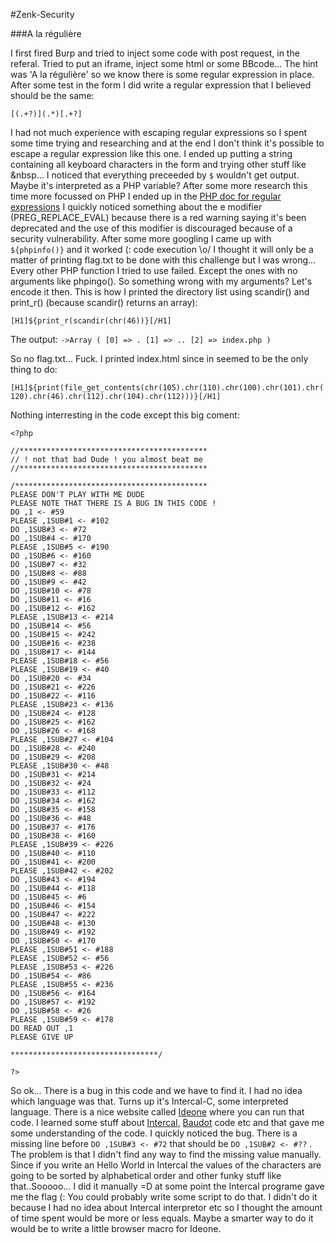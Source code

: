 ﻿#Zenk-Security


###A la régulière 

I first fired Burp and tried to inject some code with post request, in the referal. Tried to put an iframe, inject some html or some BBcode... The hint was 'A la régulière' so we know there is some regular expression in place. After some test in the form I did write a regular expression that I believed should be the same:

`[(.+?)](.*)[.+?] `

I had not much experience with escaping regular expressions so I spent some time trying and researching and at the end I don't think it's possible to escape a regular expression like this one.
I ended up putting a string containing all keyboard characters in the form and trying other stuff like &nbsp...
I noticed that everything preceeded by `$` wouldn't get output. Maybe it's interpreted as a PHP variable?
After some more research this time more focussed on PHP I ended up in the [PHP doc for regular expressions](http://php.net/manual/en/reference.pcre.pattern.modifiers.php)
I quickly noticed something about the e modifier (PREG_REPLACE_EVAL) because there is a red warning saying it's been deprecated and the use of this modifier is discouraged because of a security vulnerability.
After some more googling I came up with `${phpinfo()}` and it worked (: code execution \o/
I thought it will only be a matter of printing flag.txt to be done with this challenge but I was wrong...
Every other PHP function I tried to use failed. Except the ones with no arguments like phpingo(). So something wrong with my arguments? Let's encode it then. This is how I printed the directory list using scandir() and print_r() (because scandir() returns an array):

`[H1]${print_r(scandir(chr(46))}[/H1]`

The output:
`->Array ( [0] => . [1] => .. [2] => index.php )`

So no flag.txt... Fuck.
I printed index.html since in seemed to be the only thing to do:


`[H1]${print(file_get_contents(chr(105).chr(110).chr(100).chr(101).chr(120).chr(46).chr(112).chr(104).chr(112)))}[/H1]`

Nothing interresting in the code except this big coment:

```
<?php

//******************************************
// ! not that bad Dude ! you almost beat me
//******************************************

/*******************************************
PLEASE DON'T PLAY WITH ME DUDE
PLEASE NOTE THAT THERE IS A BUG IN THIS CODE !
DO ,1 <- #59
PLEASE ,1SUB#1 <- #102
DO ,1SUB#3 <- #72
DO ,1SUB#4 <- #170
PLEASE ,1SUB#5 <- #190
DO ,1SUB#6 <- #160
DO ,1SUB#7 <- #32
DO ,1SUB#8 <- #88
DO ,1SUB#9 <- #42
DO ,1SUB#10 <- #78
DO ,1SUB#11 <- #16
DO ,1SUB#12 <- #162
PLEASE ,1SUB#13 <- #214
DO ,1SUB#14 <- #56
DO ,1SUB#15 <- #242
DO ,1SUB#16 <- #238
DO ,1SUB#17 <- #144
PLEASE ,1SUB#18 <- #56
PLEASE ,1SUB#19 <- #40
DO ,1SUB#20 <- #34
DO ,1SUB#21 <- #226
DO ,1SUB#22 <- #116
PLEASE ,1SUB#23 <- #136
DO ,1SUB#24 <- #128
DO ,1SUB#25 <- #162
DO ,1SUB#26 <- #168
PLEASE ,1SUB#27 <- #104
DO ,1SUB#28 <- #240
DO ,1SUB#29 <- #208
PLEASE ,1SUB#30 <- #48
DO ,1SUB#31 <- #214
DO ,1SUB#32 <- #24
DO ,1SUB#33 <- #112
DO ,1SUB#34 <- #162
DO ,1SUB#35 <- #158
DO ,1SUB#36 <- #48
DO ,1SUB#37 <- #176
DO ,1SUB#38 <- #160
PLEASE ,1SUB#39 <- #226
DO ,1SUB#40 <- #110
DO ,1SUB#41 <- #200
PLEASE ,1SUB#42 <- #202
DO ,1SUB#43 <- #194
DO ,1SUB#44 <- #118
DO ,1SUB#45 <- #6
DO ,1SUB#46 <- #154
DO ,1SUB#47 <- #222
DO ,1SUB#48 <- #130
DO ,1SUB#49 <- #192
DO ,1SUB#50 <- #170
PLEASE ,1SUB#51 <- #188
PLEASE ,1SUB#52 <- #56
PLEASE ,1SUB#53 <- #226
DO ,1SUB#54 <- #86
PLEASE ,1SUB#55 <- #236
DO ,1SUB#56 <- #164
DO ,1SUB#57 <- #192
DO ,1SUB#58 <- #26
PLEASE ,1SUB#59 <- #178
DO READ OUT ,1
PLEASE GIVE UP

*********************************/

?>
```

So ok... There is a bug in this code and we have to find it. I had no idea which language was that. Turns up it's Intercal-C, some interpreted language. 
There is a nice website called [Ideone](http://ideone.com/) where you can run that code. I learned some stuff about [Intercal](http://progopedia.com/language/intercal/), [Baudot](http://www.cryptomuseum.com/crypto/baudot.htm) code etc and that gave me some understanding of the code. I quickly noticed the bug. There is a missing line before `DO ,1SUB#3 <- #72` that should be `DO ,1SUB#2 <- #??` . The problem is that I didn't find any way to find the missing value manually. Since if you write an Hello World in Intercal the values of the characters are going to be sorted by alphabetical order and other funky stuff like that..Sooooo... I did it manually =D at some point the Intercal programe gave me the flag (:
You could probably write some script to do that. I didn't do it because I had no idea about Intercal interpretor etc so I thought the amount of time spent would be more or less equals. Maybe a smarter way to do it would be to write a little browser macro for Ideone.




